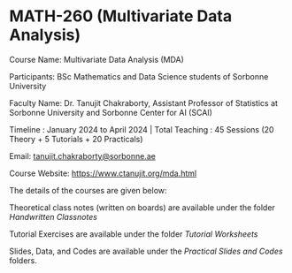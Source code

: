 # MATH-260 (Multivariate Data Analysis)
Course Name: Multivariate Data Analysis (MDA)

Participants: BSc Mathematics and Data Science students of Sorbonne University

Faculty Name: Dr. Tanujit Chakraborty, Assistant Professor of Statistics at Sorbonne University and Sorbonne Center for AI (SCAI)

Timeline : January 2024 to April 2024 | Total Teaching : 45 Sessions (20 Theory + 5 Tutorials + 20 Practicals)

Email: tanujit.chakraborty@sorbonne.ae

Course Website: https://www.ctanujit.org/mda.html

The details of the courses are given below:

Theoretical class notes (written on boards) are available under the folder *Handwritten Classnotes*

Tutorial Exercises are available under the folder *Tutorial Worksheets*

Slides, Data, and Codes are available under the *Practical Slides and Codes* folders.  

